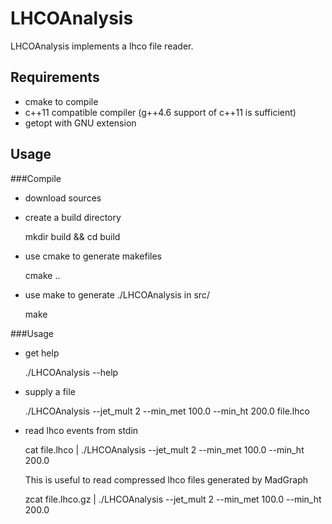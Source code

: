 LHCOAnalysis
============

LHCOAnalysis implements a lhco file reader.

Requirements
------------
* cmake to compile
* c++11 compatible compiler (g++4.6 support of c++11 is sufficient)
* getopt with GNU extension

Usage
-----
###Compile
* download sources
* create a build directory

    mkdir build && cd build

* use cmake to generate makefiles

    cmake ..

* use make to generate ./LHCOAnalysis in src/

    make


###Usage
* get help

    ./LHCOAnalysis --help

* supply a file

    ./LHCOAnalysis --jet_mult 2 --min_met 100.0 --min_ht 200.0 file.lhco

* read lhco events from stdin

    cat file.lhco | ./LHCOAnalysis --jet_mult 2 --min_met 100.0 --min_ht 200.0
    
  This is useful to read compressed lhco files generated by MadGraph
  
    zcat file.lhco.gz | ./LHCOAnalysis --jet_mult 2 --min_met 100.0 --min_ht 200.0
    
